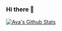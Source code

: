 ### Hi there 👋

<!--
**jeremyprioux/jeremyprioux** is a ✨ _special_ ✨ repository because its `README.md` (this file) appears on your GitHub profile.

Here are some ideas to get you started:

- 🔭 I’m currently working on ...
- 🌱 I’m currently learning ...
- 👯 I’m looking to collaborate on ...
- 🤔 I’m looking for help with ...
- 💬 Ask me about ...
- 📫 How to reach me: ...
- 😄 Pronouns: ...
- ⚡ Fun fact: ...
-->

[![Ava's Github Stats](https://github-readme-stats.vercel.app/api?username=jeremyprioux)](https://github.com/jeremyprioux/github-readme-stats)
